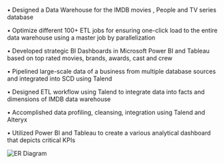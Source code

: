 • Designed a Data Warehouse for the IMDB movies , People and TV series database

• Optimize different 100+ ETL jobs for ensuring one-click load to the entire data warehouse using a master job by parallelization

• Developed strategic BI Dashboards in Microsoft Power BI and Tableau based on top rated movies, brands, awards, cast and crew

• Pipelined large-scale data of a business from multiple database sources and integrated into SCD using Talend

• Designed ETL workflow using Talend to integrate data into facts and dimensions of IMDB data warehouse

• Accomplished data profiling, cleansing, integration using Talend and Alteryx

• Utilized Power BI and Tableau to create a various analytical dashboard that depicts critical KPIs



![ER Diagram](https://user-images.githubusercontent.com/90269638/172283037-a060e9a7-ca85-4bde-833f-c6bb84bca140.jpeg)
